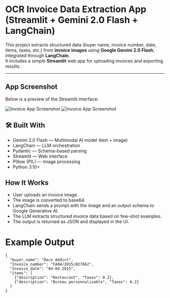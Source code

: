 
# OCR Invoice Data Extraction App (Streamlit + Gemini 2.0 Flash + LangChain)

This project extracts structured data (buyer name, invoice number, date, items, taxes, etc.) from **invoice images** using **Google Gemini 2.0 Flash**, integrated through **LangChain**.  
It includes a simple **Streamlit** web app for uploading invoices and exporting results.

---

##  App Screenshot

Below is a preview of the Streamlit interface:

![Invoice App Screenshot](invoice1.png)
![Invoice App Screenshot](invoive2.png)

## 🛠️ Built With

 - Gemini 2.0 Flash — Multimodal AI model (text + image)
 - LangChain — LLM orchestration
- Pydantic — Schema-based parsing
- Streamlit — Web interface
- Pillow (PIL) — Image processing
- Python 3.10+

##  How It Works
- User uploads an invoice image.
- The image is converted to base64.
- LangChain sends a prompt with the image and an output schema to Google Generative AI.
- The LLM extracts structured invoice data based on few-shot examples.
- The output is returned as JSON and displayed in the UI.


# Example Output
```
{
  "buyer_name": "Deco Addict",
  "Invoice_number": "FA04/2015/027662",
  "Invoice_date": "04-04-2015",
  "items": [
    {"description": "Restaurant", "Taxes": 0.2},
    {"description": "Bureau personnalisable", "Taxes": 0.2}
  ]
}
```
